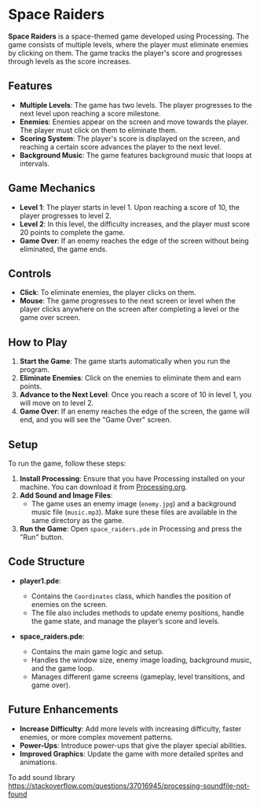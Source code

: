 # Space Raiders

**Space Raiders** is a space-themed game developed using Processing. The game consists of multiple levels, where the player must eliminate enemies by clicking on them. The game tracks the player's score and progresses through levels as the score increases.

## Features

- **Multiple Levels**: The game has two levels. The player progresses to the next level upon reaching a score milestone.
- **Enemies**: Enemies appear on the screen and move towards the player. The player must click on them to eliminate them.
- **Scoring System**: The player's score is displayed on the screen, and reaching a certain score advances the player to the next level.
- **Background Music**: The game features background music that loops at intervals.

## Game Mechanics

- **Level 1**: The player starts in level 1. Upon reaching a score of 10, the player progresses to level 2.
- **Level 2**: In this level, the difficulty increases, and the player must score 20 points to complete the game.
- **Game Over**: If an enemy reaches the edge of the screen without being eliminated, the game ends.

## Controls

- **Click**: To eliminate enemies, the player clicks on them.
- **Mouse**: The game progresses to the next screen or level when the player clicks anywhere on the screen after completing a level or the game over screen.

## How to Play

1. **Start the Game**: The game starts automatically when you run the program.
2. **Eliminate Enemies**: Click on the enemies to eliminate them and earn points.
3. **Advance to the Next Level**: Once you reach a score of 10 in level 1, you will move on to level 2.
4. **Game Over**: If an enemy reaches the edge of the screen, the game will end, and you will see the "Game Over" screen.

## Setup

To run the game, follow these steps:

1. **Install Processing**: Ensure that you have Processing installed on your machine. You can download it from [Processing.org](https://processing.org/download/).
2. **Add Sound and Image Files**:
    - The game uses an enemy image (`enemy.jpg`) and a background music file (`music.mp3`). Make sure these files are available in the same directory as the game.
3. **Run the Game**: Open `space_raiders.pde` in Processing and press the "Run" button.

## Code Structure

- **player1.pde**:
  - Contains the `Coordinates` class, which handles the position of enemies on the screen.
  - The file also includes methods to update enemy positions, handle the game state, and manage the player’s score and levels.

- **space_raiders.pde**:
  - Contains the main game logic and setup.
  - Handles the window size, enemy image loading, background music, and the game loop.
  - Manages different game screens (gameplay, level transitions, and game over).

## Future Enhancements

- **Increase Difficulty**: Add more levels with increasing difficulty, faster enemies, or more complex movement patterns.
- **Power-Ups**: Introduce power-ups that give the player special abilities.
- **Improved Graphics**: Update the game with more detailed sprites and animations.


To add sound library
https://stackoverflow.com/questions/37016945/processing-soundfile-not-found
